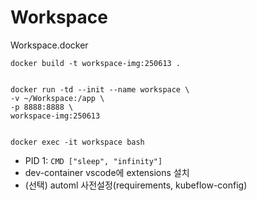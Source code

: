 # Workspace
Workspace.docker

```
docker build -t workspace-img:250613 .


docker run -td --init --name workspace \
-v ~/Workspace:/app \
-p 8888:8888 \
workspace-img:250613


docker exec -it workspace bash
```

- PID 1: `CMD ["sleep", "infinity"]`
- dev-container vscode에 extensions 설치
- (선택) automl 사전설정(requirements, kubeflow-config)


